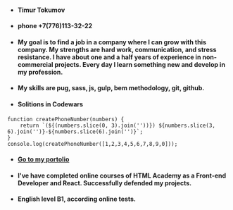 - #### Timur Tokumov  
- #### phone +7(776)113-32-22  
- #### My goal is to find a job in a company where I can grow with this company. My strengths are hard work, communication, and stress resistance. I have about one and a half years of experience in non-commercial projects. Every day I learn something new and develop in my profession.  
- #### My skills are pug, sass, js, gulp, bem methodology, git, github.  
- #### Solitions in Codewars

```  
function createPhoneNumber(numbers) {
    return `(${(numbers.slice(0, 3).join(''))}) ${numbers.slice(3, 6).join('')}-${numbers.slice(6).join('')}`;
}
console.log(createPhoneNumber([1,2,3,4,5,6,7,8,9,0]));   
```
- #### [Go to my portolio](https://ttscript.github.io/portfolio/#en)  
- #### I've have completed online courses of HTML Academy as a Front-end Developer and React. Successfully defended my projects.  
- #### English level B1, according online tests.  
